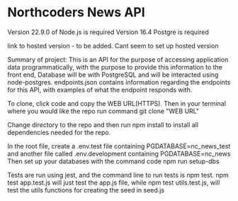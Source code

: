 # Northcoders News API
Version 22.9.0 of Node.js is required
Version 16.4 Postgre is required

link to hosted version - to be added. Cant seem to set up hosted version

Summary of project:
This is an API for the purpose of accessing application data programmatically, with the purpose to provide this information to the front end,
Database will be with PostgreSQL and will be interacted using node-postgres.
endpoints.json contains information regarding the endpoints for this API, with examples of what the endpoint responds with.


To clone, click code and copy the WEB URL(HTTPS). Then in your terminal where you would like the repo run command
git clone "WEB URL"

Change directory to the repo and then run npm install to install all dependencies needed for the repo.

In the root file, create a .env.test file containing PGDATABASE=nc_news_test
and another file called .env.development containing PGDATABASE=nc_news
Then set up your databases with the command code npm run setup-dbs

Tests are run using jest, and the command line to run tests is npm test.
npm test app.test.js will just test the app.js file,
while npm test utils.test.js, will test the utils functions for creating the seed in seed.js

